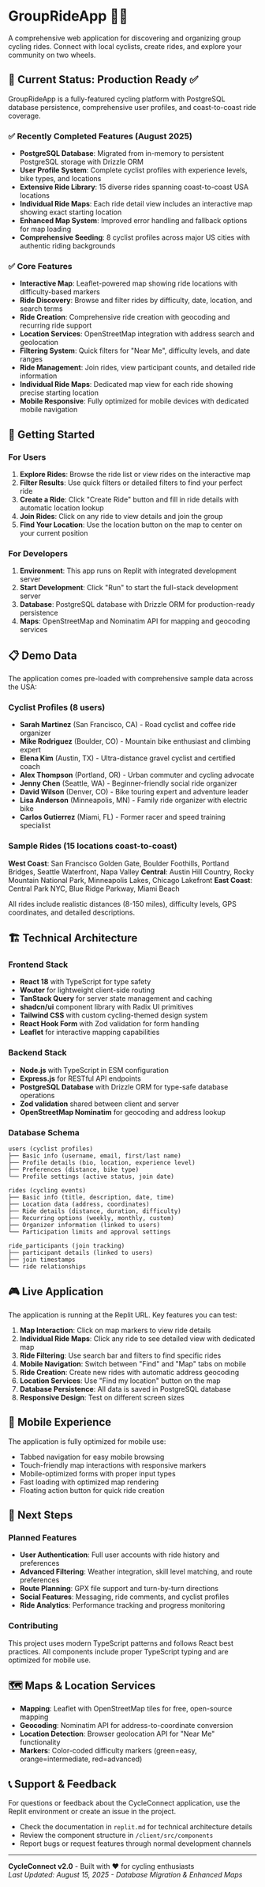 # GroupRideApp 🚴‍♀️

A comprehensive web application for discovering and organizing group cycling rides. Connect with local cyclists, create rides, and explore your community on two wheels.

## 🚀 Current Status: Production Ready ✅

GroupRideApp is a fully-featured cycling platform with PostgreSQL database persistence, comprehensive user profiles, and coast-to-coast ride coverage.

### ✅ Recently Completed Features (August 2025)
- **PostgreSQL Database**: Migrated from in-memory to persistent PostgreSQL storage with Drizzle ORM
- **User Profile System**: Complete cyclist profiles with experience levels, bike types, and locations
- **Extensive Ride Library**: 15 diverse rides spanning coast-to-coast USA locations
- **Individual Ride Maps**: Each ride detail view includes an interactive map showing exact starting location
- **Enhanced Map System**: Improved error handling and fallback options for map loading
- **Comprehensive Seeding**: 8 cyclist profiles across major US cities with authentic riding backgrounds

### ✅ Core Features
- **Interactive Map**: Leaflet-powered map showing ride locations with difficulty-based markers
- **Ride Discovery**: Browse and filter rides by difficulty, date, location, and search terms
- **Ride Creation**: Comprehensive ride creation with geocoding and recurring ride support
- **Location Services**: OpenStreetMap integration with address search and geolocation
- **Filtering System**: Quick filters for "Near Me", difficulty levels, and date ranges
- **Ride Management**: Join rides, view participant counts, and detailed ride information
- **Individual Ride Maps**: Dedicated map view for each ride showing precise starting location
- **Mobile Responsive**: Fully optimized for mobile devices with dedicated mobile navigation

## 🎯 Getting Started

### For Users
1. **Explore Rides**: Browse the ride list or view rides on the interactive map
2. **Filter Results**: Use quick filters or detailed filters to find your perfect ride
3. **Create a Ride**: Click "Create Ride" button and fill in ride details with automatic location lookup
4. **Join Rides**: Click on any ride to view details and join the group
5. **Find Your Location**: Use the location button on the map to center on your current position

### For Developers
1. **Environment**: This app runs on Replit with integrated development server
2. **Start Development**: Click "Run" to start the full-stack development server
3. **Database**: PostgreSQL database with Drizzle ORM for production-ready persistence
4. **Maps**: OpenStreetMap and Nominatim API for mapping and geocoding services

## 📋 Demo Data

The application comes pre-loaded with comprehensive sample data across the USA:

### Cyclist Profiles (8 users)
- **Sarah Martinez** (San Francisco, CA) - Road cyclist and coffee ride organizer
- **Mike Rodriguez** (Boulder, CO) - Mountain bike enthusiast and climbing expert
- **Elena Kim** (Austin, TX) - Ultra-distance gravel cyclist and certified coach
- **Alex Thompson** (Portland, OR) - Urban commuter and cycling advocate
- **Jenny Chen** (Seattle, WA) - Beginner-friendly social ride organizer
- **David Wilson** (Denver, CO) - Bike touring expert and adventure leader
- **Lisa Anderson** (Minneapolis, MN) - Family ride organizer with electric bike
- **Carlos Gutierrez** (Miami, FL) - Former racer and speed training specialist

### Sample Rides (15 locations coast-to-coast)
**West Coast**: San Francisco Golden Gate, Boulder Foothills, Portland Bridges, Seattle Waterfront, Napa Valley
**Central**: Austin Hill Country, Rocky Mountain National Park, Minneapolis Lakes, Chicago Lakefront
**East Coast**: Central Park NYC, Blue Ridge Parkway, Miami Beach

All rides include realistic distances (8-150 miles), difficulty levels, GPS coordinates, and detailed descriptions.

## 🏗️ Technical Architecture

### Frontend Stack
- **React 18** with TypeScript for type safety
- **Wouter** for lightweight client-side routing
- **TanStack Query** for server state management and caching
- **shadcn/ui** component library with Radix UI primitives
- **Tailwind CSS** with custom cycling-themed design system
- **React Hook Form** with Zod validation for form handling
- **Leaflet** for interactive mapping capabilities

### Backend Stack
- **Node.js** with TypeScript in ESM configuration
- **Express.js** for RESTful API endpoints
- **PostgreSQL Database** with Drizzle ORM for type-safe database operations
- **Zod validation** shared between client and server
- **OpenStreetMap Nominatim** for geocoding and address lookup

### Database Schema
```
users (cyclist profiles)
├── Basic info (username, email, first/last name)
├── Profile details (bio, location, experience level)
├── Preferences (distance, bike type)
└── Profile settings (active status, join date)

rides (cycling events)
├── Basic info (title, description, date, time)
├── Location data (address, coordinates)
├── Ride details (distance, duration, difficulty)
├── Recurring options (weekly, monthly, custom)
├── Organizer information (linked to users)
└── Participation limits and approval settings

ride_participants (join tracking)
├── participant details (linked to users)
├── join timestamps
└── ride relationships
```

## 🎮 Live Application

The application is running at the Replit URL. Key features you can test:

1. **Map Interaction**: Click on map markers to view ride details
2. **Individual Ride Maps**: Click any ride to see detailed view with dedicated map
3. **Ride Filtering**: Use search bar and filters to find specific rides
4. **Mobile Navigation**: Switch between "Find" and "Map" tabs on mobile
5. **Ride Creation**: Create new rides with automatic address geocoding
6. **Location Services**: Use "Find my location" button on the map
7. **Database Persistence**: All data is saved in PostgreSQL database
8. **Responsive Design**: Test on different screen sizes

## 📱 Mobile Experience

The application is fully optimized for mobile use:
- Tabbed navigation for easy mobile browsing
- Touch-friendly map interactions with responsive markers
- Mobile-optimized forms with proper input types
- Fast loading with optimized map rendering
- Floating action button for quick ride creation

## 🚧 Next Steps

### Planned Features
- **User Authentication**: Full user accounts with ride history and preferences
- **Advanced Filtering**: Weather integration, skill level matching, and route preferences
- **Route Planning**: GPX file support and turn-by-turn directions
- **Social Features**: Messaging, ride comments, and cyclist profiles
- **Ride Analytics**: Performance tracking and progress monitoring

### Contributing
This project uses modern TypeScript patterns and follows React best practices. All components include proper TypeScript typing and are optimized for mobile use.

## 🗺️ Maps & Location Services

- **Mapping**: Leaflet with OpenStreetMap tiles for free, open-source mapping
- **Geocoding**: Nominatim API for address-to-coordinate conversion
- **Location Detection**: Browser geolocation API for "Near Me" functionality
- **Markers**: Color-coded difficulty markers (green=easy, orange=intermediate, red=advanced)

## 📞 Support & Feedback

For questions or feedback about the CycleConnect application, use the Replit environment or create an issue in the project.
- Check the documentation in `replit.md` for technical architecture details
- Review the component structure in `/client/src/components`
- Report bugs or request features through normal development channels

---

**CycleConnect v2.0** - Built with ❤️ for cycling enthusiasts  
*Last Updated: August 15, 2025 - Database Migration & Enhanced Maps*